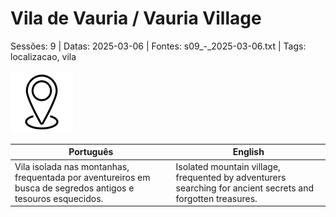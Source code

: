 
# Vila de Vauria / Vauria Village

Sessões: 9 | Datas: 2025-03-06 | Fontes: s09_-_2025-03-06.txt | Tags: localizacao, vila

![Vila de Vauria](blank.png)

| Português | English |
|-----------|---------|
| Vila isolada nas montanhas, frequentada por aventureiros em busca de segredos antigos e tesouros esquecidos. | Isolated mountain village, frequented by adventurers searching for ancient secrets and forgotten treasures. |

